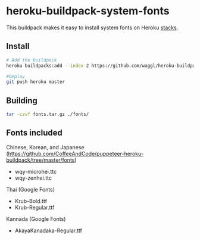 # heroku-buildpack-system-fonts

This buildpack makes it easy to install system fonts on Heroku [stacks](https://devcenter.heroku.com/articles/stack).

## Install

```bash
# Add the buildpack
heroku buildpacks:add --index 2 https://github.com/waggl/heroku-buildpack-system-fonts.git

#Deploy
git push heroku master
```

## Building

```bash
tar -czvf fonts.tar.gz ./fonts/
```

## Fonts included

Chinese, Korean, and Japanese (https://github.com/CoffeeAndCode/puppeteer-heroku-buildpack/tree/master/fonts)
* wqy-microhei.ttc
* wqy-zenhei.ttc

Thai (Google Fonts)
* Krub-Bold.ttf
* Krub-Regular.ttf

Kannada (Google Fonts)
* AkayaKanadaka-Regular.ttf
